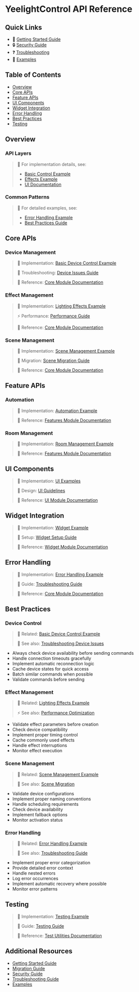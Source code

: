 # YeelightControl API Reference

## Quick Links
- 📖 [Getting Started Guide](../guides/getting-started.md)
- 🔒 [Security Guide](../guides/security.md)
- ❓ [Troubleshooting](../guides/troubleshooting.md)
- 📝 [Examples](../examples/)

## Table of Contents
- [Overview](#overview)
- [Core APIs](#core-apis)
- [Feature APIs](#feature-apis)
- [UI Components](#ui-components)
- [Widget Integration](#widget-integration)
- [Error Handling](#error-handling)
- [Best Practices](#best-practices)
- [Testing](#testing)

## Overview

### API Layers
> 📘 For implementation details, see:
> - [Basic Control Example](../examples/basic-control/README.md)
> - [Effects Example](../examples/effects/README.md)
> - [UI Documentation](../Sources/UI/README.md)

### Common Patterns
> 📘 For detailed examples, see:
> - [Error Handling Example](../examples/error-handling/README.md)
> - [Best Practices Guide](../guides/best-practices.md)

## Core APIs

### Device Management
> 📘 Implementation: [Basic Device Control Example](../examples/basic-control/README.md)
> 
> 🔧 Troubleshooting: [Device Issues Guide](../guides/troubleshooting.md#device-issues)
>
> 📝 Reference: [Core Module Documentation](../../Sources/Core/README.md#key-components)

### Effect Management
> 📘 Implementation: [Lighting Effects Example](../examples/effects/README.md)
>
> ⚡ Performance: [Performance Guide](../guides/troubleshooting.md#performance)
>
> 📝 Reference: [Core Module Documentation](../../Sources/Core/README.md#key-components)

### Scene Management
> 📘 Implementation: [Scene Management Example](../examples/scenes/README.md)
>
> 🔄 Migration: [Scene Migration Guide](../guides/migration.md#scene-management)
>
> 📝 Reference: [Core Module Documentation](../../Sources/Core/README.md#key-components)

## Feature APIs

### Automation
> 📘 Implementation: [Automation Example](../examples/automation/README.md)
>
> 📝 Reference: [Features Module Documentation](../../Sources/Features/README.md#key-components)

### Room Management
> 📘 Implementation: [Room Management Example](../examples/rooms/README.md)
>
> 📝 Reference: [Features Module Documentation](../../Sources/Features/README.md#key-components)

## UI Components
> 📘 Implementation: [UI Examples](../examples/ui/README.md)
>
> 🎨 Design: [UI Guidelines](../guides/ui-guidelines.md)
>
> 📝 Reference: [UI Module Documentation](../../Sources/UI/README.md#key-components)

## Widget Integration
> 📘 Implementation: [Widget Example](../examples/widget/README.md)
>
> 📱 Setup: [Widget Setup Guide](../guides/widget-setup.md)
>
> 📝 Reference: [Widget Module Documentation](../../Sources/Widget/README.md#key-components)

## Error Handling
> 📘 Implementation: [Error Handling Example](../examples/error-handling/README.md)
>
> 🔧 Guide: [Troubleshooting Guide](../guides/troubleshooting.md)
>
> 📝 Reference: [Core Module Documentation](../../Sources/Core/README.md#error-handling)

## Best Practices

### Device Control
> 📘 Related: [Basic Device Control Example](../examples/basic-control/README.md)
>
> 🔧 See also: [Troubleshooting Device Issues](../guides/troubleshooting.md#device-issues)

- Always check device availability before sending commands
- Handle connection timeouts gracefully
- Implement automatic reconnection logic
- Cache device states for quick access
- Batch similar commands when possible
- Validate commands before sending

### Effect Management
> 📘 Related: [Lighting Effects Example](../examples/effects/README.md)
>
> ⚡ See also: [Performance Optimization](../guides/troubleshooting.md#performance)

- Validate effect parameters before creation
- Check device compatibility
- Implement proper timing control
- Cache commonly used effects
- Handle effect interruptions
- Monitor effect execution

### Scene Management
> 📘 Related: [Scene Management Example](../examples/scenes/README.md)
>
> 🔄 See also: [Scene Migration](../guides/migration.md#scene-management)

- Validate device configurations
- Implement proper naming conventions
- Handle scheduling requirements
- Check device availability
- Implement fallback options
- Monitor activation status

### Error Handling
> 📘 Related: [Error Handling Example](../examples/error-handling/README.md)
>
> 🔧 See also: [Troubleshooting Guide](../guides/troubleshooting.md)

- Implement proper error categorization
- Provide detailed error context
- Handle nested errors
- Log error occurrences
- Implement automatic recovery where possible
- Monitor error patterns

## Testing
> 📘 Implementation: [Testing Example](../examples/testing/README.md)
>
> 🔧 Guide: [Testing Guide](../guides/testing.md)
>
> 📝 Reference: [Test Utilities Documentation](../Sources/Tests/README.md)

## Additional Resources
- [Getting Started Guide](../guides/getting-started.md)
- [Migration Guide](../guides/migration.md)
- [Security Guide](../guides/security.md)
- [Troubleshooting Guide](../guides/troubleshooting.md)
- [Examples](../examples/) 